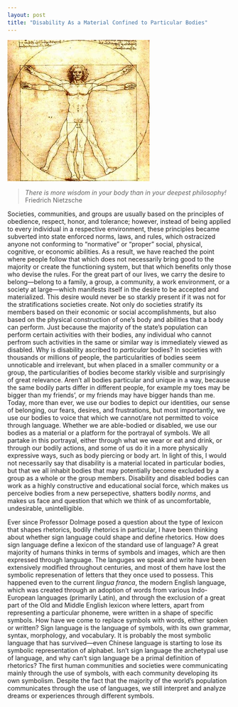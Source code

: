```yaml
---
layout: post
title: "Disability As a Material Confined to Particular Bodies"
---
```


![vitruvian.jpg](../img/vitruvian.jpg)

> *There is more wisdom in your body than in your deepest philosophy!*
> Friedrich Nietzsche

<span class="versal s9">S</span>ocieties, communities, and groups are
usually based on the principles of obedience, respect, honor, and
tolerance; however, instead of being applied to every individual in a
respective environment, these principles became subverted into state
enforced norms, laws, and rules, which ostracized anyone not conforming
to “normative” or “proper” social, physical, cognitive, or economic
abilities. As a result, we have reached the point where people follow
that which does not necessarily bring good to the majority or create the
functioning system, but that which benefits only those who devise the
rules. For the great part of our lives, we carry the desire to
belong—belong to a family, a group, a community, a work environment, or
a society at large—which manifests itself in the desire to be accepted
and materialized. This desire would never be so starkly present if it
was not for the stratifications societies create. Not only do societies
stratify its members based on their economic or social accomplishments,
but also based on the physical construction of one’s body and abilities
that a body can perform. Just because the majority of the state’s
population can perform certain activities with their bodies, any
individual who cannot perfrom such activities in the same or similar way
is immediately viewed as disabled. Why is disability ascribed to
*particular* bodies? In societies with thousands or millions of people,
the particularities of bodies seem unnoticable and irrelevant, but when
placed in a smaller community or a group, the particularities of bodies
become starkly visible and surprisingly of great relevance. Aren’t all
bodies particular and unique in a way, because the same bodily parts
differ in different people, for example my toes may be bigger than my
friends’, or my friends may have bigger hands than me. Today, more than
ever, we use our bodies to depict our identities, our sense of
belonging, our fears, desires, and frustrations, but most importantly,
we use our bodies to voice that which we cannot/are not permitted to
voice through language. Whether we are able-bodied or disabled, we use
our bodies as a material or a platform for the portrayal of symbols. We
all partake in this portrayal, either through what we wear or eat and
drink, or through our bodily actions, and some of us do it in a more
physically expressive ways, such as body piercing or body art. In light
of this, I would not necessarily say that disability is a material
located in particular bodies, but that we all inhabit bodies that may
potentially become excluded by a group as a whole or the group members.
Disability and disabled bodies can work as a highly constructive and
educational social force, which makes us perceive bodies from a new
persepective, shatters bodily *norms*, and makes us face and question
that which we think of as uncomfortable, undesirable, unintelligible.

Ever since Professor Dolmage posed a question about the type of lexicon
that shapes rhetorics, bodily rhetorics in particular, I have been
thinking about whether sign language could shape and define rhetorics.
How does sign language define a lexicon of the standard use of language?
A great majority of humans thinks in terms of symbols and images, which
are then expressed through language. The languges we speak and write
have been extensively modified throughout centuries, and most of them
have lost the symbolic represenation of letters that they once used to
possess. This happened even to the current *lingua franca*, the modern
English language, which was created through an adoption of words from
various Indo-European languages (primarily Latin), and through the
exclusion of a great part of the Old and Middle English lexicon where
letters, apart from representing a particular phoneme, were written in a
shape of specific symbols. How have we come to replace symbols with
words, either spoken or written? Sign language is the language of
symbols, with its own grammar, syntax, morphology, and vocabulary. It is
probably the most symbolic language that has survived—even Chinese
language is starting to lose its symbolic representation of alphabet.
Isn’t sign language the archetypal use of language, and why can’t sign
language be a primal definition of rhetorics? The first human
communities and societies were communicating mainly through the use of
symbols, with each community developing its own symbolism. Despite the
fact that the majority of the world’s population communicates through
the use of languages, we still interpret and analyze dreams or
experiences through different symbols.
